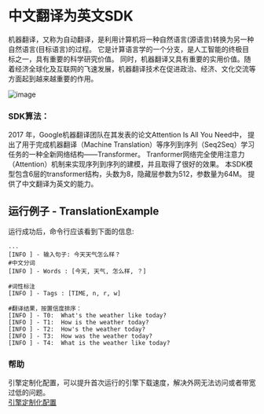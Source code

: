 # 中文翻译为英文SDK
机器翻译，又称为自动翻译，是利用计算机将一种自然语言(源语言)转换为另一种自然语言(目标语言)的过程。
它是计算语言学的一个分支，是人工智能的终极目标之一，具有重要的科学研究价值。
同时，机器翻译又具有重要的实用价值。随着经济全球化及互联网的飞速发展，机器翻译技术在促进政治、经济、文化交流等方面起到越来越重要的作用。

![image](https://djl-model.oss-cn-hongkong.aliyuncs.com/AIAS/nlp_sdks/translation.jpeg)

### SDK算法：
2017 年，Google机器翻译团队在其发表的论文Attention Is All You Need中，
提出了用于完成机器翻译（Machine Translation）等序列到序列（Seq2Seq）学习任务的一种全新网络结构——Transformer。
Tranformer网络完全使用注意力（Attention）机制来实现序列到序列的建模，并且取得了很好的效果。
本SDK模型包含6层的transformer结构，头数为8，隐藏层参数为512，参数量为64M。
提供了中文翻译为英文的能力。


## 运行例子 - TranslationExample
运行成功后，命令行应该看到下面的信息:
```text
...
[INFO ] - 输入句子: 今天天气怎么样？
#中文分词
[INFO ] - Words : [今天, 天气, 怎么样, ？]

#词性标注
[INFO ] - Tags : [TIME, n, r, w]

#翻译结果，按置信度排序：
[INFO ] - T0:  What's the weather like today?
[INFO ] - T1:  How is the weather today?
[INFO ] - T2:  How's the weather today?
[INFO ] - T3:  How was the weather today?
[INFO ] - T4:  What is the weather like today?

```

### 帮助 
引擎定制化配置，可以提升首次运行的引擎下载速度，解决外网无法访问或者带宽过低的问题。         
[引擎定制化配置](http://aias.top/engine_cpu.html)
